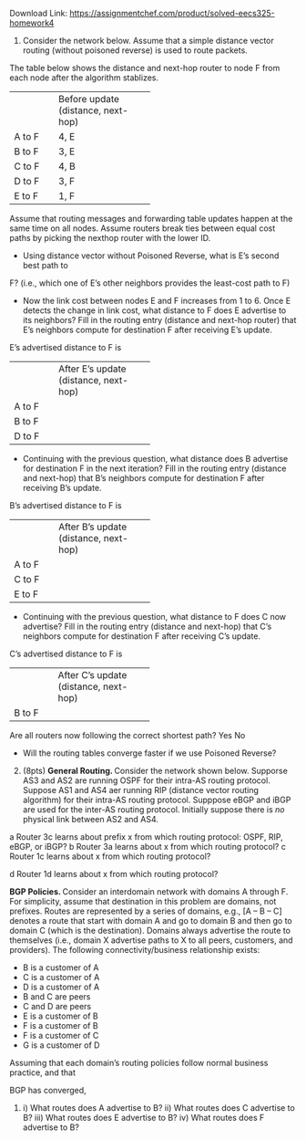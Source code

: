 Download Link: https://assignmentchef.com/product/solved-eecs325-homework4
<br>
<ol>

 <li> Consider the network below. Assume that a simple distance vector routing (without poisoned reverse) is used to route packets.</li>

</ol>

The table below shows the distance and next-hop router to node F from each node after the algorithm stablizes.

<table width="216">

 <tbody>

  <tr>

   <td width="62"> </td>

   <td width="153">Before update (distance, next-hop)</td>

  </tr>

  <tr>

   <td width="62">A to F</td>

   <td width="153">4, E</td>

  </tr>

  <tr>

   <td width="62">B to F</td>

   <td width="153">3, E</td>

  </tr>

  <tr>

   <td width="62">C to F</td>

   <td width="153">4, B</td>

  </tr>

  <tr>

   <td width="62">D to F</td>

   <td width="153">3, F</td>

  </tr>

  <tr>

   <td width="62">E to F</td>

   <td width="153">1, F</td>

  </tr>

 </tbody>

</table>

Assume that routing messages and forwarding table updates happen at the same time on all nodes. Assume routers break ties between equal cost paths by picking the nexthop router with the lower ID.

<ul>

 <li>Using distance vector without Poisoned Reverse, what is E’s second best path to</li>

</ul>

F? (i.e., which one of E’s other neighbors provides the least-cost path to F)

<ul>

 <li>Now the link cost between nodes E and F increases from 1 to 6. Once E detects the change in link cost, what distance to F does E advertise to its neighbors? Fill in the routing entry (distance and next-hop router) that E’s neighbors compute for destination F after receiving E’s update.</li>

</ul>

E’s advertised distance to F is

<table width="216">

 <tbody>

  <tr>

   <td width="62"> </td>

   <td width="153">After E’s update (distance, next-hop)</td>

  </tr>

  <tr>

   <td width="62">A to F</td>

   <td width="153"> </td>

  </tr>

  <tr>

   <td width="62">B to F</td>

   <td width="153"> </td>

  </tr>

  <tr>

   <td width="62">D to F</td>

   <td width="153"> </td>

  </tr>

 </tbody>

</table>

<ul>

 <li>Continuing with the previous question, what distance does B advertise for destination F in the next iteration? Fill in the routing entry (distance and next-hop) that B’s neighbors compute for destination F after receiving B’s update.</li>

</ul>

B’s advertised distance to F is

<table width="216">

 <tbody>

  <tr>

   <td width="62"> </td>

   <td width="153">After B’s update (distance, next-hop)</td>

  </tr>

  <tr>

   <td width="62">A to F</td>

   <td width="153"> </td>

  </tr>

  <tr>

   <td width="62">C to F</td>

   <td width="153"> </td>

  </tr>

  <tr>

   <td width="62">E to F</td>

   <td width="153"> </td>

  </tr>

 </tbody>

</table>

<ul>

 <li>Continuing with the previous question, what distance to F does C now advertise? Fill in the routing entry (distance and next-hop) that C’s neighbors compute for destination F after receiving C’s update.</li>

</ul>

C’s advertised distance to F is

<table width="215">

 <tbody>

  <tr>

   <td width="61"> </td>

   <td width="153">After C’s update (distance, next-hop)</td>

  </tr>

  <tr>

   <td width="61">B to F</td>

   <td width="153"> </td>

  </tr>

 </tbody>

</table>

Are all routers now following the correct shortest path?                 Yes               No

<ul>

 <li>Will the routing tables converge faster if we use Poisoned Reverse?</li>

</ul>

<ol start="2">

 <li>(8pts) <strong>General Routing. </strong>Consider the network shown below. Supporse AS3 and AS2 are running OSPF for their intra-AS routing protocol. Suppose AS1 and AS4 aer running RIP (distance vector routing algorithm) for their intra-AS routing protocol. Supppose eBGP and iBGP are used for the inter-AS routing protocol. Initially suppose there is <em>no </em>physical link between AS2 and AS4.</li>

</ol>

a Router 3c learns about prefix x from which routing protocol: OSPF, RIP, eBGP, or iBGP? b Router 3a learns about x from which routing protocol? c Router 1c learns about x from which routing protocol?

d Router 1d learns about x from which routing protocol?

<strong>BGP Policies. </strong>Consider an interdomain network with domains A through F. For simplicity, assume that destination in this problem are domains, not prefixes. Routes are represented by a series of domains, e.g., [A – B – C] denotes a route that start with domain A and go to domain B and then go to domain C (which is the destination). Domains always advertise the route to themselves (i.e., domain X advertise paths to X to all peers, customers, and providers). The following connectivity/business relationship exists:

<ul>

 <li>B is a customer of A</li>

 <li>C is a customer of A</li>

 <li>D is a customer of A</li>

 <li>B and C are peers</li>

 <li>C and D are peers</li>

 <li>E is a customer of B</li>

 <li>F is a customer of B</li>

 <li>F is a customer of C</li>

 <li>G is a customer of D</li>

</ul>

Assuming that each domain’s routing policies follow normal business practice, and that

BGP has converged,

<ol>

 <li>i) What routes does A advertise to B? ii) What routes does C advertise to B? iii) What routes does E advertise to B? iv) What routes does F advertise to B?</li>

</ol>